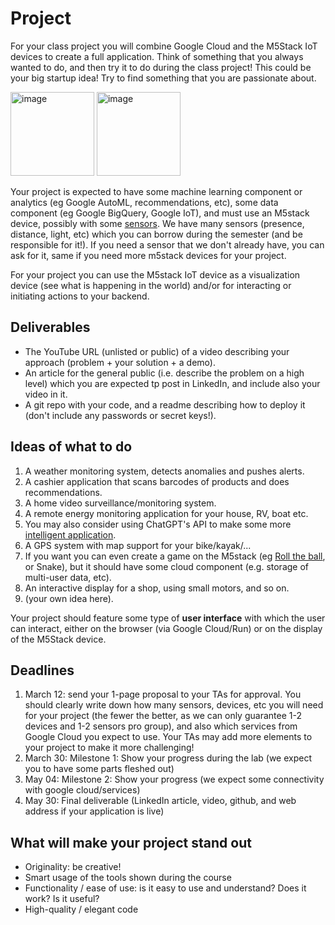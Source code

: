 # Project

For your class project you will combine Google Cloud and the M5Stack IoT devices to create a full application. 
Think of something that you always wanted to do, and then try it to do during the class project! This could be your big startup idea! Try to find something that you are passionate about.

<img width="134" alt="image" src="https://user-images.githubusercontent.com/28807066/216301010-7b1297e5-1568-40f8-8bce-b0f545d9d1b4.png">

<img width="134" alt="image" src="https://user-images.githubusercontent.com/28807066/216301115-eaec45d2-e1e9-4b52-8685-ce0531edb72f.png">


Your project is expected to have some machine learning component or analytics (eg Google AutoML, recommendations, etc), some data component (eg Google BigQuery, Google IoT), and must use an M5stack device, possibly with some [sensors](https://shop.m5stack.com/collections/m5-sensor). We have many sensors (presence, distance, light, etc) which you can borrow during the semester (and be responsible for it!). If you need a sensor that we don't already have, you can ask for it, same if you need more m5stack devices for your project. 

For your project you can use the M5stack IoT device as a visualization device (see what is happening in the world) and/or for interacting or initiating actions to your backend.


## Deliverables

- The YouTube URL (unlisted or public) of a video describing your approach (problem + your solution + a demo).
- An article for the general public (i.e. describe the problem on a high level) which you are expected tp post in LinkedIn, and include also your video in it.
- A git repo with your code, and a readme describing how to deploy it (don't include any passwords or secret keys!).

## Ideas of what to do

1. A weather monitoring system, detects anomalies and pushes alerts.
2. A cashier application that scans barcodes of products and does recommendations.
3. A home video surveillance/monitoring system.
4. A remote energy monitoring application for your house, RV, boat etc.
5. You may also consider using ChatGPT's API to make some more [intelligent application](https://www.youtube.com/watch?v=mCk4Rabkmjc).
6. A GPS system with map support for your bike/kayak/...
7. If you want you can even create a game on the M5stack (eg [Roll the ball](https://apps.apple.com/us/app/roll-the-ball-slide-puzzle/id961875786), or Snake), but it should have some cloud component (e.g. storage of multi-user data, etc).
8. An interactive display for a shop, using small motors, and so on.
9. (your own idea here).

Your project should feature some type of **user interface** with which the user can interact, either on the browser (via Google Cloud/Run) or on the display of the M5Stack device.

## Deadlines

1. March 12: send your 1-page proposal to your TAs for approval. You should clearly write down how many sensors, devices, etc you will need for your project (the fewer the better, as we can only guarantee 1-2 devices and 1-2 sensors pro group), and also which services from Google Cloud you expect to use. Your TAs may add more elements to your project to make it more challenging!
2. March 30: Milestone 1: Show your progress during the lab (we expect you to have some parts fleshed out)
3. May 04: Milestone 2: Show your progress (we expect some connectivity with google cloud/services)
4. May 30: Final deliverable (LinkedIn article, video, github, and web address if your application is live)

## What will make your project stand out

- Originality: be creative! 
- Smart usage of the tools shown during the course 
- Functionality / ease of use: is it easy to use and understand? Does it work? Is it useful?
- High-quality / elegant code
